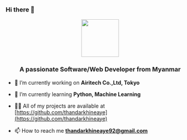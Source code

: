 ### Hi there 👋

<!--
**thandarkhineaye/thandarkhineaye** is a ✨ _special_ ✨ repository because its `README.md` (this file) appears on your GitHub profile.

Here are some ideas to get you started:

- 🔭 I’m currently working on ...
- 🌱 I’m currently learning ...
- 👯 I’m looking to collaborate on ...
- 🤔 I’m looking for help with ...
- 💬 Ask me about ...
- 📫 How to reach me: ...
- 😄 Pronouns: ...
- ⚡ Fun fact: ...
-->

<div id="header" align="center">
  <img src="https://tenor.com/bQ1xU.gif" width="100"/>
</div>
<h3 align="center">A passionate Software/Web Developer from Myanmar</h3>

- 🔭 I’m currently working on **Airitech Co.,Ltd, Tokyo**

- 🌱 I’m currently learning **Python, Machine Learning**

- 👨‍💻 All of my projects are available at [https://github.com/thandarkhineaye](https://github.com/thandarkhineaye)

- 📫 How to reach me **thandarkhineaye92@gmail.com**
